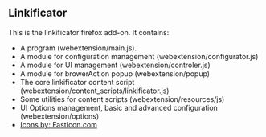 Linkificator
------------

This is the linkificator firefox add-on.  It contains:

* A program (webextension/main.js).
* A module for configuration management (webextension/configurator.js)
* A module for UI management (webextension/controler.js)
* A module for browerAction popup (webextension/popup)
* The core linkificator content script (webextension/content_scripts/linkificator.js)
* Some utilities for content scripts (webextension/resources/js)
* UI Options management, basic and advanced configuration (webextension/options)
* [Icons by: FastIcon.com](http://www.fasticon.com)
